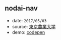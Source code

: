## nodai-nav

* date: `2017/05/03`
* source: [東京農業大学](http://www.nodai.ac.jp/)
* demo: [codepen](https://codepen.io/yrq110/pen/EmvLXr)
